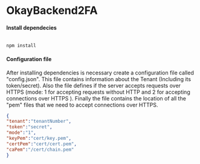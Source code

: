 # OkayBackend2FA


#### Install dependecies

~~~~

npm install

~~~~


#### Configuration file
After installing dependencies is necessary create a configuration file called "config.json". This file contains information about the Tenant (Including its token/secret). Also the file defines if the server accepts requests over HTTPS (mode: 1 for accepting requests without HTTP  and 2 for accepting connections over HTTPS ). Finally the file contains the location of all the "pem" files that we need to accept connections over HTTPS.
~~~~JSON
{
"tenant":"tenantNumber",
"token":"secret",
"mode":"1",
"keyPem":"cert/key.pem",
"certPem":"cert/cert.pem",
"caPem":"/cert/chain.pem"
}
~~~~